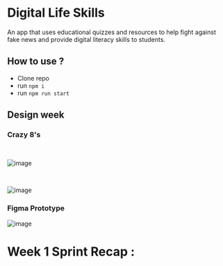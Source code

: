 

# Digital Life Skills 

An app that uses educational quizzes and resources to help fight against fake news and provide digital literacy skills to students. 

## How to use ?

- Clone repo 
- run `npm i` 
- run `npm run start`

## Design week 

### Crazy 8's

<br/>

![image](https://user-images.githubusercontent.com/60614102/104488992-096e2b80-55c7-11eb-82aa-cd4be08c4cfc.png)

<br/>

![image](https://user-images.githubusercontent.com/60614102/104488945-f8251f00-55c6-11eb-860a-b656937146b2.png)
<br/>
### Figma Prototype 

![image](https://user-images.githubusercontent.com/60614102/104489629-c19bd400-55c7-11eb-907d-f269f193fce9.png)


# Week 1 Sprint Recap :

